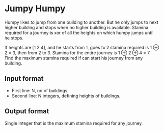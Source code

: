 # Jumpy Humpy

Humpy likes to jump from one building to another. But he only jumps to next higher building and stops when no higher building is available. Stamina required for a journey is xor of all the heights on which humpy jumps until he stops.

If heights are [1 2 4], and he starts from 1, goes to 2 stamina required is 1 ⊕ 2 = 3, then from 2 to 3. Stamina for the entire journey is 1 ⊕ 2 ⊕ 4 = 7. Find the maximum stamina required if can start his journey from any building.

## Input format

- First line: N, no of buildings.
- Second line: N integers, defining heights of buildings.

## Output format

Single Integer that is the maximum stamina required for any journey.
